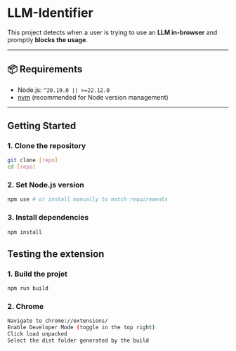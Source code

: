 # LLM-Identifier

This project detects when a user is trying to use an **LLM in-browser** and promptly **blocks the usage**.  

---

## 📦 Requirements
- Node.js: `^20.19.0 || >=22.12.0`
- [nvm](https://github.com/nvm-sh/nvm) (recommended for Node version management)

---

## Getting Started

### 1. Clone the repository
```bash
git clone [repo]
cd [repo]
```
### 2. Set Node.js version
```bash
npm use # or install manually to match requirements
```

### 3. Install dependencies
```bash
npm install
```

## Testing the extension
### 1. Build the projet
```bash
npm run build
```
### 2. Chrome
```bash
Navigate to chrome://extensions/
Enable Developer Mode (toggle in the top right)
Click load unpacked
Select the dist folder generated by the build
```
